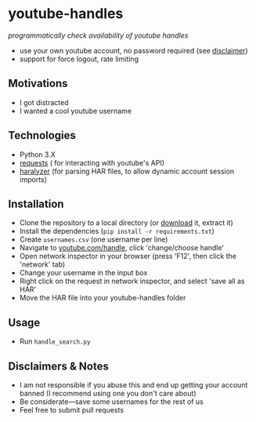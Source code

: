 # youtube-handles
_programmatically check availability of youtube handles_
* use your own youtube account, no password required (see [disclaimer](https://github.com/maxtheaxe/youtube-handles/edit/main/README.md#disclaimers--notes))
* support for force logout, rate limiting

## Motivations
* I got distracted
* I wanted a cool youtube username

## Technologies
* Python 3.X
* [requests](https://github.com/psf/requests) ( for interacting with youtube's API)
* [haralyzer](https://github.com/haralyzer/haralyzer) (for parsing HAR files, to allow dynamic account session imports)

## Installation
* Clone the repository to a local directory (or [download](https://github.com/maxtheaxe/youtube-handles/archive/refs/heads/main.zip) it, extract it)
* Install the dependencies (`pip install -r requirements.txt`)
* Create `usernames.csv` (one username per line)
* Navigate to [youtube.com/handle](https://www.youtube.com/handle), click 'change/choose handle'
* Open network inspector in your browser (press 'F12', then click the 'network' tab)
* Change your username in the input box
* Right click on the request in network inspector, and select 'save all as HAR'
* Move the HAR file into your youtube-handles folder

## Usage
* Run `handle_search.py`

## Disclaimers & Notes
* I am not responsible if you abuse this and end up getting your account banned (I recommend using one you don't care about)
* Be considerate—save some usernames for the rest of us
* Feel free to submit pull requests
